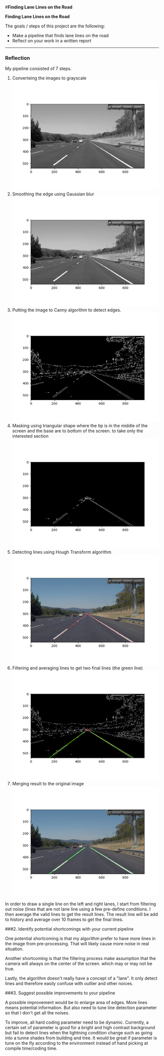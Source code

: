 #**Finding Lane Lines on the Road** 

**Finding Lane Lines on the Road**

The goals / steps of this project are the following:
* Make a pipeline that finds lane lines on the road
* Reflect on your work in a written report


[//]: # (Image References)

[image1]: ./examples/grayscale.jpg "Grayscale"

---

### Reflection

My pipeline consisted of 7 steps. 
 1. Converteing the images to grayscale 
 ![Greyed Scale](report_images/1_greyed.png)
 2. Smoothing the edge using Gaussian blur
 ![Gaussian Blur](report_images/2_blurred.png)
 3. Putting the image to Canny algorithm to detect edges.
 ![Canny](report_images/3_edgeDetected.png)
 4. Masking using triangular shape where the tip is in the middle of the screen and the base are to bottom of the screen.
 to take only the interested section
 ![Greyed Image](report_images/4_masked.png)
 5. Detecting lines using Hough Transform algorithm
 ![Greyed Image](report_images/5_Hough.png)
 6. Filtering and averaging lines to get two final lines (the green line)
 ![Greyed Image](report_images/6_average.png)
 7. Merging result to the original image
 ![Greyed Image](report_images/7_overLayOriginal.png)

In order to draw a single line on the left and right lanes, I start from filtering out noise (lines that are not lane line using a few pre-define conditions. I then average the valid lines to get the result lines. The result line will be add to history and average over 10 frames to get the final lines.


###2. Identify potential shortcomings with your current pipeline

One potential shortcoming is that my algorithm prefer to have more lines in the image from pre-processing.
That will likely cause more noise in real situation.

Another shortcoming is that the filtering process make assumption that the camera will always on the center of the screen. which may or may not be true.

Lastly, the algorithm doesn't really have a concept of a "lane". It only detect lines and therefore easily confuse with outlier and other noices.

###3. Suggest possible improvements to your pipeline

A possible improvement would be to enlarge area of edges. More lines means potential information.
But also need to tune line detection parameter so that I don't get all the noises.

To improve, all hard coding parameter need to be dynamic. Currently, a certain set of parameter is good for a bright and high contrast background but fail to detect lines when the lightning condition change such as going into a tunne shades from building and tree. It would be great if parameter is tune on the fly according to the environment instead of hand picking at compile time/coding time.
